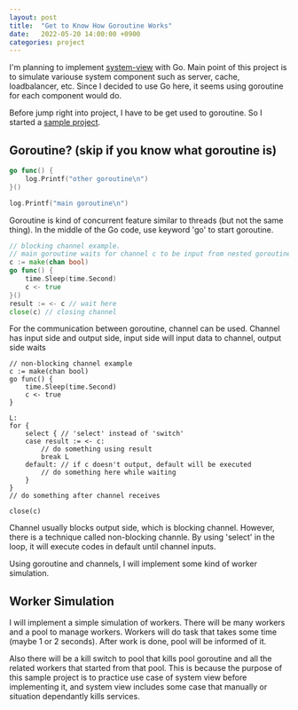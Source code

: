 ```yaml
---
layout: post
title:  "Get to Know How Goroutine Works"
date:   2022-05-20 14:00:00 +0900
categories: project
---
```


I'm planning to implement [system-view](https://github.com/cocm1324/system-view) with Go. Main point of this project is to simulate variouse system component such as server, cache, loadbalancer, etc. Since I decided to use Go here, it seems using goroutine for each component would do.

Before jump right into project, I have to be get used to goroutine. So I started a [sample project](https://github.com/cocm1324/sample-goroutine).

## Goroutine? (skip if you know what goroutine is)
```go
go func() {
    log.Printf("other goroutine\n")
}()

log.Printf("main goroutine\n")
```
Goroutine is kind of concurrent feature similar to threads (but not the same thing). In the middle of the Go code, use keyword 'go' to start goroutine.  

```go
// blocking channel example. 
// main goroutine waits for channel c to be input from nested goroutine.
c := make(chan bool)
go func() {
    time.Sleep(time.Second)
    c <- true
}()
result := <- c // wait here
close(c) // closing channel
```

For the communication between goroutine, channel can be used.
Channel has input side and output side, input side will input data to channel, output side waits 

```
// non-blocking channel example
c := make(chan bool)
go func() {
    time.Sleep(time.Second)
    c <- true
}

L:
for {
    select { // 'select' instead of 'switch'
    case result := <- c:
        // do something using result
        break L
    default: // if c doesn't output, default will be executed
        // do something here while waiting
    }
}
// do something after channel receives

close(c)
```

Channel usually blocks output side, which is blocking channel. However, there is a technique called non-blocking channle. By using 'select' in the loop, it will execute codes in default until channel inputs.

Using goroutine and channels, I will implement some kind of worker simulation.


## Worker Simulation  

I will implement a simple simulation of workers. There will be many workers and a pool to manage workers. Workers will do task that takes some time (maybe 1 or 2 seconds). After work is done, pool will be informed of it.

Also there will be a kill switch to pool that kills pool goroutine and all the related workers that started from that pool. This is because the purpose of this sample project is to practice use case of system view before implementing it, and system view includes some case that manually or situation dependantly kills services.

